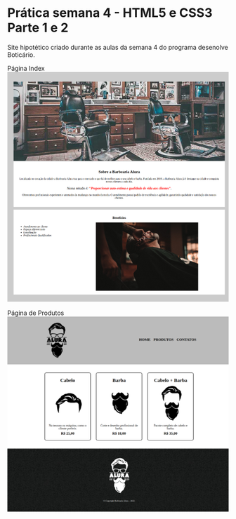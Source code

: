 # Prática semana 4 - HTML5 e CSS3 Parte 1 e 2

Site hipotético criado durante as aulas da semana 4 do programa desenolve Boticário.

Página Index
![página index](alura_semana_4_html5_e_css3_index.png)

Página de Produtos
![página de produtos](alura_semana_4_html5_e_css3_produtos.png)